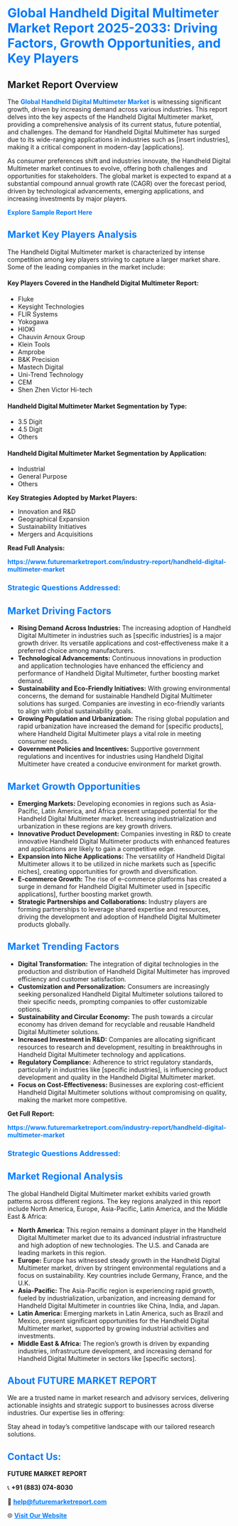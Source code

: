 <h1 style="color: #007BFF;">Global Handheld Digital Multimeter Market Report 2025-2033: Driving Factors, Growth Opportunities, and Key Players</h1>

<section id="overview">
<h2>Market Report Overview</h2>
<p>The <a href="https://www.futuremarketreport.com/industry-report/handheld-digital-multimeter-market" style="color: #007BFF; text-decoration: none;"><strong>Global Handheld Digital Multimeter Market</strong></a> is witnessing significant growth, driven by increasing demand across various industries. This report delves into the key aspects of the Handheld Digital Multimeter market, providing a comprehensive analysis of its current status, future potential, and challenges. The demand for Handheld Digital Multimeter has surged due to its wide-ranging applications in industries such as [insert industries], making it a critical component in modern-day [applications].</p>
<p>As consumer preferences shift and industries innovate, the Handheld Digital Multimeter market continues to evolve, offering both challenges and opportunities for stakeholders. The global market is expected to expand at a substantial compound annual growth rate (CAGR) over the forecast period, driven by technological advancements, emerging applications, and increasing investments by major players.</p>
</section>

<section id="overview">
<p><a href="https://www.futuremarketreport.com/request-sample/reportId=55124" style="color: #007BFF; text-decoration: none;"><strong>Explore Sample Report Here</strong></a></p>
</section>

<section id="key-players">
<h2 style="color: #007BFF;">Market Key Players Analysis</h2>
<p>The Handheld Digital Multimeter market is characterized by intense competition among key players striving to capture a larger market share. Some of the leading companies in the market include:</p>
<h4>Key Players Covered in the Handheld Digital Multimeter Report:</h4>
<ul><li>Fluke</li><li>Keysight Technologies</li><li>FLIR Systems</li><li>Yokogawa</li><li>HIOKI</li><li>Chauvin Arnoux Group</li><li>Klein Tools</li><li>Amprobe</li><li>B&amp;K Precision</li><li>Mastech Digital</li><li>Uni-Trend Technology</li><li>CEM</li><li>Shen Zhen Victor Hi-tech</li></ul>
<h4>Handheld Digital Multimeter Market Segmentation by Type:</h4>
<ul><li>3.5 Digit</li><li>4.5 Digit</li><li>Others</li></ul>

<h4>Handheld Digital Multimeter Market Segmentation by Application:</h4>
<ul><li>Industrial</li><li>General Purpose</li><li>Others</li></ul>
<p><strong>Key Strategies Adopted by Market Players:</strong></p>
<ul>
<li>Innovation and R&D</li>
<li>Geographical Expansion</li>
<li>Sustainability Initiatives</li>
<li>Mergers and Acquisitions</li>
</ul>
</section>

<section>
<p><strong>Read Full Analysis: </strong></p><a href="https://www.futuremarketreport.com/industry-report/handheld-digital-multimeter-market" style="color: #007BFF; text-decoration: none;"><strong>https://www.futuremarketreport.com/industry-report/handheld-digital-multimeter-market</strong></a>
<h3 style="color: #007BFF;">Strategic Questions Addressed:</h3>
</section>

<section id="driving-factors">
<h2 style="color: #007BFF;">Market Driving Factors</h2>
<ul>
<li><strong>Rising Demand Across Industries:</strong> The increasing adoption of Handheld Digital Multimeter in industries such as [specific industries] is a major growth driver. Its versatile applications and cost-effectiveness make it a preferred choice among manufacturers.</li>
<li><strong>Technological Advancements:</strong> Continuous innovations in production and application technologies have enhanced the efficiency and performance of Handheld Digital Multimeter, further boosting market demand.</li>
<li><strong>Sustainability and Eco-Friendly Initiatives:</strong> With growing environmental concerns, the demand for sustainable Handheld Digital Multimeter solutions has surged. Companies are investing in eco-friendly variants to align with global sustainability goals.</li>
<li><strong>Growing Population and Urbanization:</strong> The rising global population and rapid urbanization have increased the demand for [specific products], where Handheld Digital Multimeter plays a vital role in meeting consumer needs.</li>
<li><strong>Government Policies and Incentives:</strong> Supportive government regulations and incentives for industries using Handheld Digital Multimeter have created a conducive environment for market growth.</li>
</ul>
</section>

<section id="growth-opportunities">
<h2 style="color: #007BFF;">Market Growth Opportunities</h2>
<ul>
<li><strong>Emerging Markets:</strong> Developing economies in regions such as Asia-Pacific, Latin America, and Africa present untapped potential for the Handheld Digital Multimeter market. Increasing industrialization and urbanization in these regions are key growth drivers.</li>
<li><strong>Innovative Product Development:</strong> Companies investing in R&D to create innovative Handheld Digital Multimeter products with enhanced features and applications are likely to gain a competitive edge.</li>
<li><strong>Expansion into Niche Applications:</strong> The versatility of Handheld Digital Multimeter allows it to be utilized in niche markets such as [specific niches], creating opportunities for growth and diversification.</li>
<li><strong>E-commerce Growth:</strong> The rise of e-commerce platforms has created a surge in demand for Handheld Digital Multimeter used in [specific applications], further boosting market growth.</li>
<li><strong>Strategic Partnerships and Collaborations:</strong> Industry players are forming partnerships to leverage shared expertise and resources, driving the development and adoption of Handheld Digital Multimeter products globally.</li>
</ul>
</section>

<section id="trending-factors">
<h2 style="color: #007BFF;">Market Trending Factors</h2>
<ul>
<li><strong>Digital Transformation:</strong> The integration of digital technologies in the production and distribution of Handheld Digital Multimeter has improved efficiency and customer satisfaction.</li>
<li><strong>Customization and Personalization:</strong> Consumers are increasingly seeking personalized Handheld Digital Multimeter solutions tailored to their specific needs, prompting companies to offer customizable options.</li>
<li><strong>Sustainability and Circular Economy:</strong> The push towards a circular economy has driven demand for recyclable and reusable Handheld Digital Multimeter solutions.</li>
<li><strong>Increased Investment in R&D:</strong> Companies are allocating significant resources to research and development, resulting in breakthroughs in Handheld Digital Multimeter technology and applications.</li>
<li><strong>Regulatory Compliance:</strong> Adherence to strict regulatory standards, particularly in industries like [specific industries], is influencing product development and quality in the Handheld Digital Multimeter market.</li>
<li><strong>Focus on Cost-Effectiveness:</strong> Businesses are exploring cost-efficient Handheld Digital Multimeter solutions without compromising on quality, making the market more competitive.</li>
</ul>
</section>

<section>
<p><strong>Get Full Report: </strong></p><a href="https://www.futuremarketreport.com/industry-report/handheld-digital-multimeter-market" style="color: #007BFF; text-decoration: none;"><strong>https://www.futuremarketreport.com/industry-report/handheld-digital-multimeter-market</strong></a>
<h3 style="color: #007BFF;">Strategic Questions Addressed:</h3>
</section>


<section id="regional-analysis">
<h2 style="color: #007BFF;">Market Regional Analysis</h2>
<p>The global Handheld Digital Multimeter market exhibits varied growth patterns across different regions. The key regions analyzed in this report include North America, Europe, Asia-Pacific, Latin America, and the Middle East & Africa:</p>
<ul>
<li><strong>North America:</strong> This region remains a dominant player in the Handheld Digital Multimeter market due to its advanced industrial infrastructure and high adoption of new technologies. The U.S. and Canada are leading markets in this region.</li>
<li><strong>Europe:</strong> Europe has witnessed steady growth in the Handheld Digital Multimeter market, driven by stringent environmental regulations and a focus on sustainability. Key countries include Germany, France, and the U.K.</li>
<li><strong>Asia-Pacific:</strong> The Asia-Pacific region is experiencing rapid growth, fueled by industrialization, urbanization, and increasing demand for Handheld Digital Multimeter in countries like China, India, and Japan.</li>
<li><strong>Latin America:</strong> Emerging markets in Latin America, such as Brazil and Mexico, present significant opportunities for the Handheld Digital Multimeter market, supported by growing industrial activities and investments.</li>
<li><strong>Middle East & Africa:</strong> The region’s growth is driven by expanding industries, infrastructure development, and increasing demand for Handheld Digital Multimeter in sectors like [specific sectors].</li>
</ul>
</section>

<footer>
<h2 style="color: #007BFF;">About FUTURE MARKET REPORT</h2>
<p>We are a trusted name in market research and advisory services, delivering actionable insights and strategic support to businesses across diverse industries. Our expertise lies in offering:</p>

<p>Stay ahead in today’s competitive landscape with our tailored research solutions.</p>

<h2 style="color: #007BFF;">Contact Us:</h2>
<p><strong>FUTURE MARKET REPORT</strong></p>
<p>📞 <strong>+91 (883) 074-8030</strong></p>
<p>📧 <strong><a href="mailto:help@futuremarketreport.com" style="color: #007BFF;">help@futuremarketreport.com</a></strong></p>
<p>🌐 <strong><a href="https://www.futuremarketreport.com/" style="color: #007BFF;">Visit Our Website</a></strong></p>
</footer>